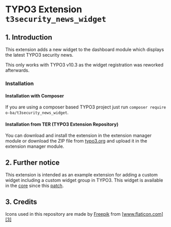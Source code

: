 # TYPO3 Extension ``t3security_news_widget``

## 1. Introduction

This extension adds a new widget to the dashboard module which displays the latest TYPO3 security news.

This only works with TYPO3 v10.3 as the widget registration was reworked afterwards.

### Installation

#### Installation with Composer

If you are using a composer based TYPO3 project just run `composer require o-ba/t3security_news_widget`.

#### Installation from TER (TYPO3 Extension Repository)

You can download and install the extension in the extension manager module or download the ZIP file from [typo3.org][1]
and upload it in the extension manager module.

## 2. Further notice

This extension is intended as an example extension for adding a custom widget including a custom widget group in TYPO3.
This widget is available in the [core][4] since this [patch][5].

## 3. Credits

Icons used in this repository are made by [Freepik][2] from [www.flaticon.com][3]

[1]: https://extensions.typo3.org/extension/t3security_news_widget
[2]: https://www.flaticon.com/authors/freepik
[3]: http://www.flaticon.com
[4]: https://github.com/TYPO3/TYPO3.CMS
[5]: https://review.typo3.org/c/Packages/TYPO3.CMS/+/63397
